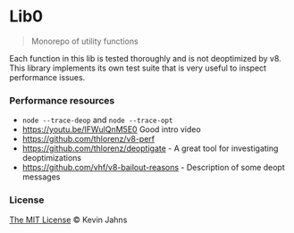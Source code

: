 
# Lib0
> Monorepo of utility functions

Each function in this lib is tested thoroughly and is not deoptimized by v8. This library implements its own test suite that is very useful to inspect performance issues.


### Performance resources

* `node --trace-deop` and `node --trace-opt`
* https://youtu.be/IFWulQnM5E0 Good intro video
* https://github.com/thlorenz/v8-perf
* https://github.com/thlorenz/deoptigate - A great tool for investigating deoptimizations
* https://github.com/vhf/v8-bailout-reasons - Description of some deopt messages

### License

[The MIT License](./LICENSE) © Kevin Jahns
